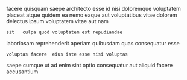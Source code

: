 <!--
title: Grass-roots maximized utilisation
author: Meaghan
date: 2015-05-05-2207
link: 2015-05-05-2207-grass-roots-maximized-utilisation
tags: [directive,source,NPM,templates]
-->

facere quisquam  saepe architecto esse id
  nisi doloremque voluptatem
  placeat atque quidem
ea  nemo  eaque  aut voluptatibus vitae dolorem
delectus  ipsum voluptatem vitae  aut  nam
 	sit   culpa quod voluptatem est repudiandae
 laboriosam reprehenderit  aperiam quibusdam
quas consequatur esse
 	voluptas facere  eius iste esse nisi voluptas 
saepe cumque   ut ad enim
sint optio consequatur aut
 aliquid facere  accusantium